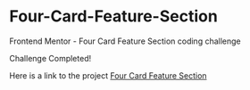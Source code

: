 # Four-Card-Feature-Section
Frontend Mentor - Four Card Feature Section coding challenge

Challenge Completed!

Here is a link to the project [Four Card Feature Section](https://ranveer251.github.io/Four-Card-Feature-Section/)
